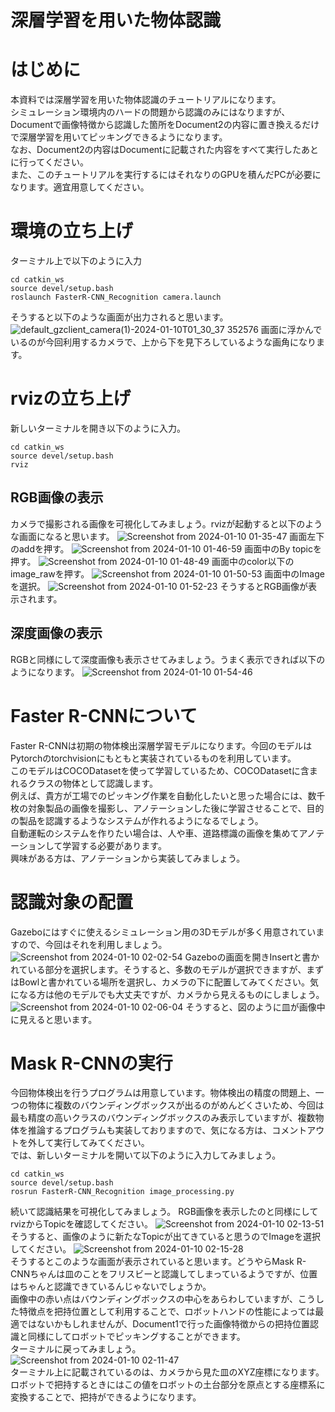 # 深層学習を用いた物体認識
# はじめに
本資料では深層学習を用いた物体認識のチュートリアルになります。<br>
シミュレーション環境内のハードの問題から認識のみにはなりますが、Documentで画像特徴から認識した箇所をDocument2の内容に置き換えるだけで深層学習を用いてピッキングできるようになります。<br>
なお、Document2の内容はDocumentに記載された内容をすべて実行したあとに行ってください。<br>
また、このチュートリアルを実行するにはそれなりのGPUを積んだPCが必要になります。適宜用意してください。
# 環境の立ち上げ
ターミナル上で以下のように入力
~~~
cd catkin_ws
source devel/setup.bash
roslaunch FasterR-CNN_Recognition camera.launch
~~~
そうすると以下のような画面が出力されると思います。
![default_gzclient_camera(1)-2024-01-10T01_30_37 352576](https://github.com/ERiC-Labo/ROS_Pick_and_Place/assets/75206988/440131eb-a208-4335-ab27-f162c5411328)
画面に浮かんでいるのが今回利用するカメラで、上から下を見下ろしているような画角になります。<br>
# rvizの立ち上げ
新しいターミナルを開き以下のように入力。
~~~
cd catkin_ws
source devel/setup.bash
rviz
~~~
## RGB画像の表示
カメラで撮影される画像を可視化してみましょう。rvizが起動すると以下のような画面になると思います。
![Screenshot from 2024-01-10 01-35-47](https://github.com/ERiC-Labo/ROS_Pick_and_Place/assets/75206988/70c0cabe-f217-4d83-80e3-634d540b5766)
画面左下のaddを押す。
![Screenshot from 2024-01-10 01-46-59](https://github.com/ERiC-Labo/ROS_Pick_and_Place/assets/75206988/13f84356-a9b0-428e-a1cd-e45edce3b810)
画面中のBy topicを押す。
![Screenshot from 2024-01-10 01-48-49](https://github.com/ERiC-Labo/ROS_Pick_and_Place/assets/75206988/6814fda1-8d3d-4ac0-8745-281d56285307)
画面中のcolor以下のimage_rawを押す。
![Screenshot from 2024-01-10 01-50-53](https://github.com/ERiC-Labo/ROS_Pick_and_Place/assets/75206988/b862f77c-890a-4216-a6af-a7e950791126)
画面中のImageを選択。
![Screenshot from 2024-01-10 01-52-23](https://github.com/ERiC-Labo/ROS_Pick_and_Place/assets/75206988/5beb311f-4e7e-400a-88aa-f8503755cf66)
そうするとRGB画像が表示されます。
## 深度画像の表示
RGBと同様にして深度画像も表示させてみましょう。うまく表示できれば以下のようになります。
![Screenshot from 2024-01-10 01-54-46](https://github.com/ERiC-Labo/ROS_Pick_and_Place/assets/75206988/04791520-abbf-4adc-bcde-09f3a54e0484)
# Faster R-CNNについて
Faster R-CNNは初期の物体検出深層学習モデルになります。今回のモデルはPytorchのtorchvisionにもともと実装されているものを利用しています。<br>
このモデルはCOCODatasetを使って学習しているため、COCODatasetに含まれるクラスの物体として認識します。<br>
例えば、貴方が工場でのピッキング作業を自動化したいと思った場合には、数千枚の対象製品の画像を撮影し、アノテーションした後に学習させることで、目的の製品を認識するようなシステムが作れるようになるでしょう。<br>
自動運転のシステムを作りたい場合は、人や車、道路標識の画像を集めてアノテーションして学習する必要があります。<br>
興味がある方は、アノテーションから実装してみましょう。<br>
# 認識対象の配置
Gazeboにはすぐに使えるシミュレーション用の3Dモデルが多く用意されていますので、今回はそれを利用しましょう。<br>
![Screenshot from 2024-01-10 02-02-54](https://github.com/ERiC-Labo/ROS_Pick_and_Place/assets/75206988/e35da3ca-f9bf-454c-8028-f02a9b103b4a)
Gazeboの画面を開きInsertと書かれている部分を選択します。そうすると、多数のモデルが選択できますが、まずはBowlと書かれている場所を選択し、カメラの下に配置してみてください。気になる方は他のモデルでも大丈夫ですが、カメラから見えるものにしましょう。
![Screenshot from 2024-01-10 02-06-04](https://github.com/ERiC-Labo/ROS_Pick_and_Place/assets/75206988/a4eca1a9-86d5-4b54-b9aa-6fd7bd6b6abe)
そうすると、図のように皿が画像中に見えると思います。
# Mask R-CNNの実行
今回物体検出を行うプログラムは用意しています。物体検出の精度の問題上、一つの物体に複数のバウンディングボックスが出るのがめんどくさいため、今回は最も精度の高いクラスのバウンディングボックスのみ表示していますが、複数物体を推論するプログラムも実装しておりますので、気になる方は、コメントアウトを外して実行してみてください。<br>
では、新しいターミナルを開いて以下のように入力してみましょう。
~~~
cd catkin_ws
source devel/setup.bash
rosrun FasterR-CNN_Recognition image_processing.py 
~~~
続いて認識結果を可視化してみましょう。
RGB画像を表示したのと同様にしてrvizからTopicを確認してください。
![Screenshot from 2024-01-10 02-13-51](https://github.com/ERiC-Labo/ROS_Pick_and_Place/assets/75206988/f461dc4c-c717-4a02-9ce8-538cf3ce4013)
そうすると、画像のように新たなTopicが出てきていると思うのでImageを選択してください。
![Screenshot from 2024-01-10 02-15-28](https://github.com/ERiC-Labo/ROS_Pick_and_Place/assets/75206988/754901e7-87e0-42c6-a963-5fc95df8b28a)<br>
そうするとこのような画面が表示されていると思います。どうやらMask R-CNNちゃんは皿のことをフリスビーと認識してしまっているようですが、位置はちゃんと認識できているんじゃないでしょうか。<br>
画像中の赤い点はバウンディングボックスの中心をあらわしていますが、こうした特徴点を把持位置として利用することで、ロボットハンドの性能によっては最適ではないかもしれませんが、Document1で行った画像特徴からの把持位置認識と同様にしてロボットでピッキングすることができます。<br>
ターミナルに戻ってみましょう。<br>
![Screenshot from 2024-01-10 02-11-47](https://github.com/ERiC-Labo/ROS_Pick_and_Place/assets/75206988/a70de70b-84a4-4e18-a091-7f74718063c9)<br>
ターミナル上に記載されているのは、カメラから見た皿のXYZ座標になります。<br>
ロボットで把持するときにはこの値をロボットの土台部分を原点とする座標系に変換することで、把持ができるようになります。
